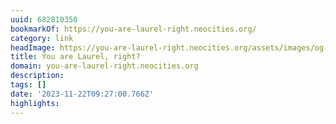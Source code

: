 ```yaml
---
uuid: 682810350
bookmarkOf: https://you-are-laurel-right.neocities.org/
category: link
headImage: https://you-are-laurel-right.neocities.org/assets/images/og-image.jpg
title: You are Laurel, right?
domain: you-are-laurel-right.neocities.org
description:
tags: []
date: '2023-11-22T09:27:00.766Z'
highlights:
---
```



